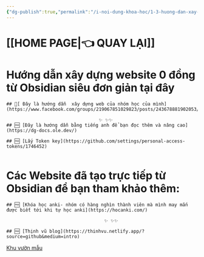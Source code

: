 ```yaml
---
{"dg-publish":true,"permalink":"/i-noi-dung-khoa-hoc/1-3-huong-dan-xay-dung-website-truc-tiep-tu-obsidian/","dgPassFrontmatter":true,"noteIcon":"1","created":"","updated":""}
---
```



# [[HOME PAGE\|👈 QUAY LẠI]]

# Hướng dẫn xây dựng website  0 đồng từ Obsidian siêu đơn giản tại đây

```ad-summary
## 💎[ Đây là hướng dẫn  xây dựng web của nhóm học của mình](https://www.facebook.com/groups/219067851029823/posts/243678881902053/)

                                  ✨ ✨✨
## 🆓 [Đây là hướng dẫn bằng tiếng anh để bạn đọc thêm và nâng cao](https://dg-docs.ole.dev/)

## 🆓 [Lấy Token key](https://github.com/settings/personal-access-tokens/1746452)


```


# Các Website đã tạo trực tiếp từ Obsidian  để bạn tham khảo thêm:

```ad-info
## 🆓 [Khóa học anki- nhóm có hàng nghìn thành viên mà mình may mắn được biết tới khi tự học anki](https://hocanki.com/)

                                    ✨ ✨✨

## 🆓 [Thịnh vũ blog](https://thinhvu.netlify.app/?source=github&medium=intro)
```
[ Khu vườn mẫu ](https://notes.johnmavrick.com/my-thoughts/my-thoughts/)


